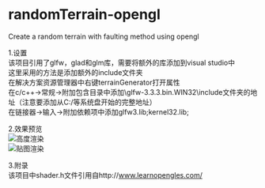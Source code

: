 # randomTerrain-opengl
Create a random terrain with faulting method using opengl  

1.设置  
该项目引用了glfw，glad和glm库，需要将额外的库添加到visual studio中  
这里采用的方法是添加额外的include文件夹  
在解决方案资源管理器中右键terrainGenerator打开属性  
在c/c++->常规->附加包含目录中添加\glfw-3.3.3.bin.WIN32\include文件夹的地址（注意要添加从C:/等系统盘开始的完整地址）  
在链接器->输入->附加依赖项中添加glfw3.lib;kernel32.lib;  


2.效果预览  
![高度渲染](https://github.com/BBzzzr/randomTerrain-opengl/blob/main/2.png)  
![贴图渲染](https://github.com/BBzzzr/randomTerrain-opengl/blob/main/1.png)  



3.附录  
该项目中shader.h文件引用自http://www.learnopengles.com/  
